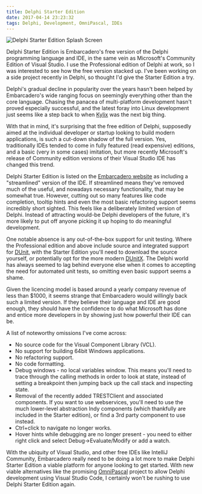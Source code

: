 ```yaml
---
title: Delphi Starter Edition
date: 2017-04-14 23:23:32
tags: Delphi, Development, OmniPascal, IDEs
---
```


![Delphi Starter Edition Splash Screen](/img/DelphiStarterEditionSplash.png)

Delphi Starter Edition is Embarcadero's free version of the Delphi programming language and IDE, in the same vein as Microsoft's Community Edition of Visual Studio. I use the Professional edition of Delphi at work, so I was interested to see how the free version stacked up. I've been working on a side project recently in Delphi, so thought I'd give the Starter Edition a try.

Delphi's gradual decline in popularity over the years hasn't been helped by Embarcadero's wide ranging focus on seemingly everything other than the core language. Chasing the panacea of multi-platform development hasn't proved especially successful, and the latest foray into Linux development just seems like a step back to when [Kylix](https://en.wikipedia.org/wiki/Borland_Kylix) was the next big thing.

With that in mind, it's surprising that the free edition of Delphi, supposedly aimed at the individual developer or startup looking to build modern applications, is such a cut-down shadow of the full version. Yes, traditionally IDEs tended to come in fully featured (read expensive) editions, and a basic (very in some cases) imitation, but more recently Microsoft's release of Community edition versions of their Visual Studio IDE has changed this trend.

Delphi Starter Edition is listed on the [Embarcadero website](https://www.embarcadero.com/products/delphi/starter) as including a "streamlined" version of the IDE. If streamlined means they've removed much of the useful, and nowadays necessary functionality, that may be somewhat true. However, cutting out so many features like code completion, tooltip hints and even the most basic refactoring support seems incredibly short sighted. This feels like a deliberately limited version of Delphi. Instead of attracting would-be Delphi developers of the future, it's more likely to put off anyone picking it up hoping to do meaningful development.

One notable absence is any out-of-the-box support for unit testing. Where the Professional edition and above include source and integrated support for [DUnit](http://dunit.sourceforge.net/), with the Starter Edition you'll need to download the source yourself, or potentially opt for the more modern [DUnitX](https://github.com/VSoftTechnologies/DUnitX). The Delphi world has always seemed to lag behind everyone else when it comes to accepting the need for automated unit tests, so omitting even basic support seems a shame.

Given the licencing model is based around a yearly company revenue of less than $1000, it seems strange that Embarcadero would willingly back such a limited version. If they believe their language and IDE are good enough, they should have the confidence to do what Microsoft has done and entice more developers in by showing just how powerful their IDE can be.

A list of noteworthy omissions I've come across:

- No source code for the Visual Component Library (VCL).
- No support for building 64bit Windows applications.
- No refactoring support.
- No code formatting.
- Debug windows - no local variables window. This means you'll need to trace through the calling methods in order to look at state, instead of setting a breakpoint then jumping back up the call stack and inspecting state.
- Removal of the recently added TRESTClient and associated components. If you want to use webservices, you'll need to use the much lower-level abstraction Indy components (which thankfully are included in the Starter edition), or find a 3rd party component to use instead.
- Ctrl+click to navigate no longer works.
- Hover hints while debugging are no longer present - you need to either right click and select Debug->Evaluate/Modify or add a watch.

With the ubiquity of Visual Studio, and other free IDEs like IntelliJ Community, Embarcadero really need to be doing a lot more to make Delphi Starter Edition a viable platform for anyone looking to get started. With new viable alternatives like the promising [OmniPascal](http://www.omnipascal.com/) project to allow Delphi development using Visual Studio Code, I certainly won't be rushing to use Delphi Starter Edition again.